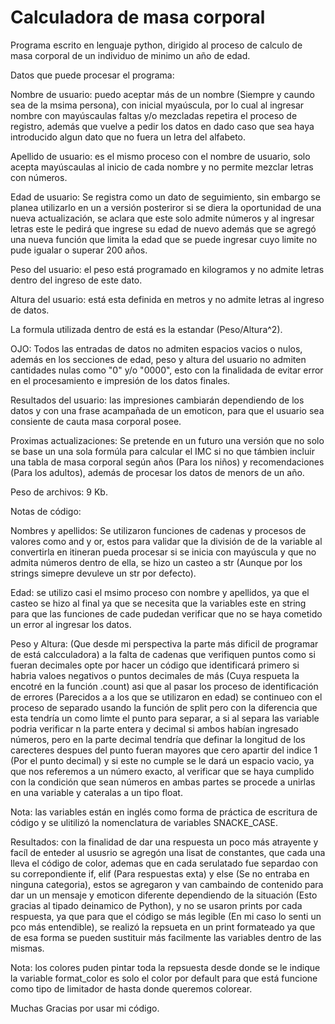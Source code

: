 # Calculadora de masa corporal

Programa escrito en lenguaje python, dirigido al proceso de calculo de masa corporal de un individuo de minimo un año de edad.

Datos que puede procesar el programa:

Nombre de usuario: puedo aceptar más de un nombre (Siempre y caundo sea de la msima persona), con inicial myaúscula, por lo cual al ingresar nombre con mayúscaulas faltas y/o mezcladas repetira el proceso de registro, además que vuelve a pedir los datos en dado caso que sea haya introducido algun dato que no fuera un letra del alfabeto.

Apellido de usuario: es el mismo proceso con el nombre de usuario, solo acepta mayúscaulas al inicio de cada nombre y no permite mezclar letras con números.

Edad de usuario: Se registra como un dato de seguimiento, sin embargo se planea utilizarlo en un a versión posteriror si se diera la oportunidad de una nueva actualización, se aclara que este solo admite números y al ingresar letras este le pedirá que ingrese su edad de nuevo además que se agregó una nueva función que limita la edad que se puede ingresar cuyo limite no pude igualar o superar 200 años.

Peso del usuario: el peso está programado en kilogramos y no admite letras dentro del ingreso de este dato.

Altura del usuario: está esta definida en metros y no admite letras al ingreso de datos.

La formula utilizada dentro de está es la estandar (Peso/Altura^2).

OJO: Todos las entradas de datos no admiten espacios vacios o nulos, además en los secciones de edad, peso y altura del usuario no admiten cantidades nulas como "0" y/o "0000", esto con la finalidada de evitar error en el procesamiento e impresión de los datos finales.

Resultados del usuario: las impresiones cambiarán dependiendo de los datos y con una frase acampañada de un emoticon, para que el usuario sea consiente de cauta masa corporal posee.

Proximas actualizaciones: 
Se pretende en un futuro una versión que no solo se base un una sola formúla para calcular el IMC si no que támbien incluir una tabla de masa corporal según años (Para los niños) y recomendaciones (Para los adultos), además de procesar los datos de menors de un año.

Peso  de archivos: 9 Kb.

Notas de código:

Nombres y apellidos: Se utilizaron funciones de cadenas y procesos de valores como and y or, estos para validar que la división de de la variable al convertirla en itineran pueda procesar si se inicia con mayúscula y que no admita números dentro de ella, se hizo un casteo a str (Aunque por los strings simepre devuleve un str por defecto).

Edad: se utilizo casi el msimo proceso con nombre y apellidos, ya que el casteo se hizo al final ya que se necesita que la variables este en string para que las funciones de cade pudedan verificar que no se haya cometido un error al ingresar los datos.

Peso y Altura: (Que desde mi perspectiva la parte más dificil de programar de está calcculadora) a la falta de cadenas que verifiquen puntos como si fueran decimales opte por hacer un código que identificará primero si habria valoes negativos o puntos decimales de más (Cuya respueta la encotré en la función .count) asi que al pasar los proceso de identificación de errores (Parecidos a a los que se utilizaron en edad) se continueo con el proceso de separado usando la función de split pero con la diferencia que esta tendría un como limte el punto para separar, a si al separa las variable podria verificar n la parte entera y decimal si ambos habían ingresado números, pero en la parte decimal tendría que definar la longitud de los carecteres despues del punto fueran mayores que cero apartir del indice 1 (Por el punto decimal) y si este no cumple se le dará un espacio vacio, ya que nos referemos a un número exacto, al verificar que se haya cumplido con la condición que sean números en ambas partes se procede a unirlas en una variable y cateralas a un tipo float.

Nota: las variables están en inglés como forma de práctica de escritura de código y se ulitilizó la nomenclatura de variables SNACKE_CASE.

Resultados: con la finalidad de dar una respuesta un poco más atrayente y facíl de enteder al ususrio se agregón una lisat de constantes, que cada una lleva el código de color, ademas que en cada serulatado fue separdao con su correpondiente if, elif (Para respuestas exta) y else (Se no entraba en ninguna categoria), estos se agregaron y van cambaindo de contenido para dar un un mensaje y emoticon diferente dependiendo de la situación (Esto gracias al tipado deinamico de Python), y no se usaron prints por cada respuesta, ya que para que el código se más legible (En mi caso lo senti un pco más entendible), se realizó la repsueta en un print formateado ya que de esa forma se pueden sustituir más facilmente las variables dentro de las mismas.

Nota: los colores puden pintar toda la repsuesta desde donde se le indique la variable format_color es solo el color por default para que está funcione como tipo de limitador de hasta donde queremos colorear.

Muchas Gracias por usar mi código.
